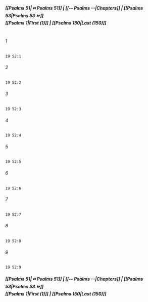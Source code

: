 
##### **[[Psalms 51|⏪ Psalms 51]] | [[-- Psalms --|Chapters]] | [[Psalms 53|Psalms 53 ⏩]]**<br>**[[Psalms 1|First (1)]] | [[Psalms 150|Last (150)]]**<br><br>

###### 1
``` verse
19 52:1
```
###### 2
``` verse
19 52:2
```
###### 3
``` verse
19 52:3
```
###### 4
``` verse
19 52:4
```
###### 5
``` verse
19 52:5
```
###### 6
``` verse
19 52:6
```
###### 7
``` verse
19 52:7
```
###### 8
``` verse
19 52:8
```
###### 9
``` verse
19 52:9
```

##### **[[Psalms 51|⏪ Psalms 51]] | [[-- Psalms --|Chapters]] | [[Psalms 53|Psalms 53 ⏩]]**<br>**[[Psalms 1|First (1)]] | [[Psalms 150|Last (150)]]**
